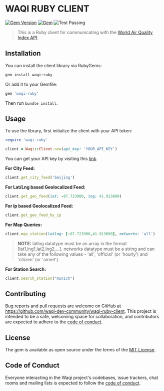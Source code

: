 # WAQI RUBY CLIENT

[![Gem Version](https://img.shields.io/gem/v/waqi-ruby.svg)](https://rubygems.org/gems/waqi-ruby)
[![Gem](https://img.shields.io/gem/dt/waqi-ruby)](https://rubygems.org/gems/waqi-ruby/)
![Test Passing](https://github.com/waqi-dev-community/waqi-ruby-client/actions/workflows/main.yml/badge.svg)

> This is a Ruby client for communicating with the [World Air Quality Index API](https://aqicn.org/json-api/doc).

## Installation

You can install the client library via RubyGems:

```ruby
gem install waqi-ruby
```

Or add it to your Gemfile:

```ruby
gem 'waqi-ruby'
```

Then run `bundle install`.

## Usage

To use the library, first initialize the client with your API token:
```ruby
require 'waqi-ruby'

client = Waqi::Client.new(api_key: 'YOUR_API_KEY')
```

You can get your API key by visiting this [link](https://aqicn.org/api/).

**For City Feed:**
```ruby
client.get_city_feed('beijing')
```

**For Lat/Lng based Geolocalized Feed:**
```ruby
client.get_geo_feed(lat: -87.723900, lng: 41.913600)
```

**For Ip based Geolocalized Feed:**
```ruby
client.get_geo_feed_by_ip
```

**For Map Queries:**
```ruby
client.map_station(latlng: [-87.723900,41.913600], networks: 'all')
```

> **NOTE:**
> latlng datatype must be an array in the format [lat1,lng1,lat2,lng2,...].
> networks datatype must be a string and can take any of the following values - 'all', 'official' (or 'hourly') and 'citizen' (or 'airnet').

**For Station Search:**
```ruby
client.search_station("munich")
```

## Contributing

Bug reports and pull requests are welcome on GitHub at https://github.com/waqi-dev-community/waqi-ruby-client. This project is intended to be a safe, welcoming space for collaboration, and contributors are expected to adhere to the [code of conduct](https://github.com/waqi-dev-community/waqi-ruby-client/blob/main/CODE_OF_CONDUCT.md).

## License

The gem is available as open source under the terms of the [MIT License](https://opensource.org/licenses/MIT).

## Code of Conduct

Everyone interacting in the Waqi project's codebases, issue trackers, chat rooms and mailing lists is expected to follow the [code of conduct](https://github.com/waqi-dev-community/waqi-ruby-client/blob/main/CODE_OF_CONDUCT.md).
